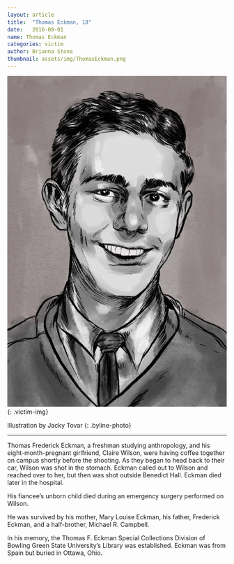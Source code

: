 ```yaml
---
layout: article
title:  "Thomas Eckman, 18"
date:   2016-08-01
name: Thomas Eckman
categories: victim
author: Brianna Stone
thumbnail: assets/img/ThomasEckman.png
---
```

![Thomas Eckman](assets/img/ThomasEckman.png)
{: .victim-img}

Illustration by Jacky Tovar
{: .byline-photo}

<hr> 

Thomas Frederick Eckman, a freshman studying anthropology, and his eight-month-pregnant girlfriend, Claire Wilson, were having coffee together on campus shortly before the shooting. As they began to head back to their car, Wilson was shot in the stomach. Eckman called out to Wilson and reached over to her, but then was shot outside Benedict Hall. Eckman died later in the hospital.

His fiancee’s unborn child died during an emergency surgery performed on Wilson.

He was survived by his mother, Mary Louise Eckman, his father, Frederick Eckman, and a half-brother, Michael R. Campbell.

In his memory, the Thomas F. Eckman Special Collections Division of Bowling Green State University’s Library was established. Eckman was from Spain but buried in Ottawa, Ohio.
